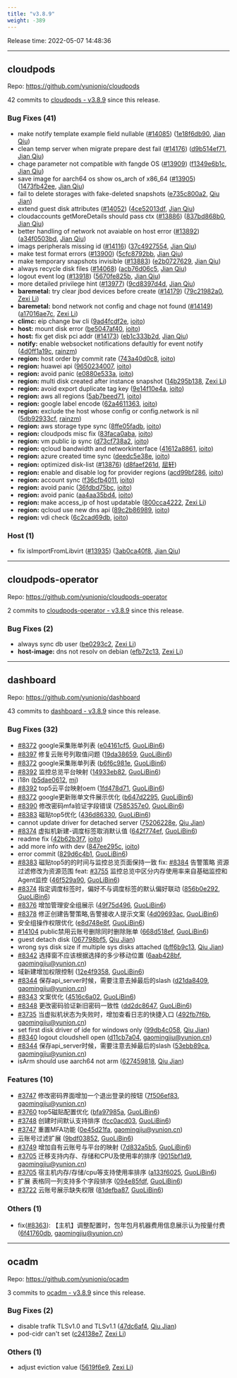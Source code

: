 ```yaml
---
title: "v3.8.9"
weight: -389
---
```


Release time: 2022-05-07 14:48:36

-----

## cloudpods

Repo: https://github.com/yunionio/cloudpods

42 commits to [cloudpods - v3.8.9] since this release.

### Bug Fixes (41)
- make notify template example field nullable ([#14085](https://github.com/yunionio/cloudpods/issues/14085)) ([1e18f6db90](https://github.com/yunionio/cloudpods/commit/1e18f6db9040125869a754dceaa30083c7edadeb), [Jian Qiu](mailto:swordqiu@gmail.com))
- clean temp server when migrate prepare dest fail ([#14176](https://github.com/yunionio/cloudpods/issues/14176)) ([d9b514ef71](https://github.com/yunionio/cloudpods/commit/d9b514ef717acfb20af74abbdef30464f673b049), [Jian Qiu](mailto:swordqiu@gmail.com))
- chage parameter not compatible with fangde OS ([#13909](https://github.com/yunionio/cloudpods/issues/13909)) ([f1349e6b1c](https://github.com/yunionio/cloudpods/commit/f1349e6b1c4261d384ffe77c748e28d9fe7a659e), [Jian Qiu](mailto:swordqiu@gmail.com))
- save image for aarch64 os show os_arch of x86_64 ([#13905](https://github.com/yunionio/cloudpods/issues/13905)) ([1473fb42ee](https://github.com/yunionio/cloudpods/commit/1473fb42eeb010a6cfff8bca38f259de7145952f), [Jian Qiu](mailto:swordqiu@gmail.com))
- fail to delete storages with fake-deleted snapshots ([e735c800a2](https://github.com/yunionio/cloudpods/commit/e735c800a238ea902a8891c90f9ca01bfbd2e4fc), [Qiu Jian](mailto:qiujian@yunionyun.com))
- extend guest disk attributes ([#14052](https://github.com/yunionio/cloudpods/issues/14052)) ([4ce52013df](https://github.com/yunionio/cloudpods/commit/4ce52013df4daedbb97259cbd65f7a19745e368c), [Jian Qiu](mailto:swordqiu@gmail.com))
- cloudaccounts getMoreDetails should pass ctx ([#13886](https://github.com/yunionio/cloudpods/issues/13886)) ([837bd868b0](https://github.com/yunionio/cloudpods/commit/837bd868b062cb4153b784d9b2ddd54c91b71c74), [Jian Qiu](mailto:swordqiu@gmail.com))
- better handling of network not avaiable on host error ([#13892](https://github.com/yunionio/cloudpods/issues/13892)) ([a34f0503bd](https://github.com/yunionio/cloudpods/commit/a34f0503bde737914fd99983a18ef8587c308070), [Jian Qiu](mailto:swordqiu@gmail.com))
- imags peripherals missing id ([#14116](https://github.com/yunionio/cloudpods/issues/14116)) ([37c4927554](https://github.com/yunionio/cloudpods/commit/37c492755444edd00bbef514cc9b908a787756a9), [Jian Qiu](mailto:swordqiu@gmail.com))
- make test format errors ([#13900](https://github.com/yunionio/cloudpods/issues/13900)) ([5cfc8792bb](https://github.com/yunionio/cloudpods/commit/5cfc8792bba5f45308592cd06bc337fbe8782164), [Jian Qiu](mailto:swordqiu@gmail.com))
- make temporary snapshots invisible ([#13883](https://github.com/yunionio/cloudpods/issues/13883)) ([e2b0727629](https://github.com/yunionio/cloudpods/commit/e2b07276297fe219d2730805b640b6dd8a12adce), [Jian Qiu](mailto:swordqiu@gmail.com))
- always recycle disk files ([#14068](https://github.com/yunionio/cloudpods/issues/14068)) ([acb76d06c5](https://github.com/yunionio/cloudpods/commit/acb76d06c5bad51c9a751a48a5ed6f1977a1a592), [Jian Qiu](mailto:swordqiu@gmail.com))
- logout event log ([#13918](https://github.com/yunionio/cloudpods/issues/13918)) ([5670fe825b](https://github.com/yunionio/cloudpods/commit/5670fe825b0800b56c8dd38656430ed6d233c2d6), [Jian Qiu](mailto:swordqiu@gmail.com))
- more detailed privilege hint ([#13977](https://github.com/yunionio/cloudpods/issues/13977)) ([9cd8397d4d](https://github.com/yunionio/cloudpods/commit/9cd8397d4d981adfa3d83a03768286da4ee4d426), [Jian Qiu](mailto:swordqiu@gmail.com))
- **baremetal:** try clear jbod devices before create ([#14179](https://github.com/yunionio/cloudpods/issues/14179)) ([79c21982a0](https://github.com/yunionio/cloudpods/commit/79c21982a0cb0a678eec805308c71c70f638c53e), [Zexi Li](mailto:zexi.li@icloud.com))
- **baremetal:** bond network not config and chage not found ([#14149](https://github.com/yunionio/cloudpods/issues/14149)) ([a17016ae7c](https://github.com/yunionio/cloudpods/commit/a17016ae7cd3ec147dba20e9d719efbd51c33c98), [Zexi Li](mailto:zexi.li@icloud.com))
- **climc:** eip change bw cli ([9ad4fcdf2e](https://github.com/yunionio/cloudpods/commit/9ad4fcdf2e731e611ec22482923a7cc1300438d2), [ioito](mailto:qu_xuan@icloud.com))
- **host:** mount disk error ([be5047af40](https://github.com/yunionio/cloudpods/commit/be5047af406c84144ddede904e70460256ad99a8), [ioito](mailto:qu_xuan@icloud.com))
- **host:** fix get disk pci addr ([#14173](https://github.com/yunionio/cloudpods/issues/14173)) ([eb1c333b2d](https://github.com/yunionio/cloudpods/commit/eb1c333b2d01a931663c456015ef094cbf8d2da4), [Jian Qiu](mailto:swordqiu@gmail.com))
- **notify:** enable websocket notifications defaultly for event notify ([4d0ff1a19c](https://github.com/yunionio/cloudpods/commit/4d0ff1a19c023f2259c518296a860887add2ec36), [rainzm](mailto:mjoycarry@gmail.com))
- **region:** host order by commit rate ([743a40d0c8](https://github.com/yunionio/cloudpods/commit/743a40d0c862fcae1c9075170c123cbed501167c), [ioito](mailto:qu_xuan@icloud.com))
- **region:** huawei api ([9650234007](https://github.com/yunionio/cloudpods/commit/9650234007f69bf0dd679e81fbe3155b0401b772), [ioito](mailto:qu_xuan@icloud.com))
- **region:** avoid panic ([e0880e533a](https://github.com/yunionio/cloudpods/commit/e0880e533acb4d3817485073cdf95bef752fae6f), [ioito](mailto:qu_xuan@icloud.com))
- **region:** multi disk created after instance snapshot ([14b295b138](https://github.com/yunionio/cloudpods/commit/14b295b13844c9ee2124ad906ef4cfd476a13aa3), [Zexi Li](mailto:zexi.li@icloud.com))
- **region:** avoid export duplicate tag key ([9e14f10e4a](https://github.com/yunionio/cloudpods/commit/9e14f10e4a1d01aa7355b6799da817fd47050aea), [ioito](mailto:qu_xuan@icloud.com))
- **region:** aws all regions ([5ab7beed71](https://github.com/yunionio/cloudpods/commit/5ab7beed71e5cdf28908b74f1131f9716ed36353), [ioito](mailto:qu_xuan@icloud.com))
- **region:** google label encode ([62a4611363](https://github.com/yunionio/cloudpods/commit/62a461136332b72c09da0f4f678774393ccbdfdf), [ioito](mailto:qu_xuan@icloud.com))
- **region:** exclude the host whose config or config.network is nil ([5db92933cf](https://github.com/yunionio/cloudpods/commit/5db92933cf76abb54f684d64db5466ad7a200633), [rainzm](mailto:mjoycarry@gmail.com))
- **region:** aws storage type sync ([8ffe05fadb](https://github.com/yunionio/cloudpods/commit/8ffe05fadb0631aaae69da09c3bba214b9f3eb28), [ioito](mailto:qu_xuan@icloud.com))
- **region:** cloudpods misc fix ([83faca0aba](https://github.com/yunionio/cloudpods/commit/83faca0aba386c16cdf11228ae76d8b8ca88e083), [ioito](mailto:qu_xuan@icloud.com))
- **region:** vm public ip sync ([d73cf738a2](https://github.com/yunionio/cloudpods/commit/d73cf738a20f705172213e87dc9263f5cc70d67c), [ioito](mailto:qu_xuan@icloud.com))
- **region:** qcloud bandwidth and networkinterface ([41612a8861](https://github.com/yunionio/cloudpods/commit/41612a8861e939f8f092a1645ecd61188deb5425), [ioito](mailto:qu_xuan@icloud.com))
- **region:** azure created time sync ([deedc5e38e](https://github.com/yunionio/cloudpods/commit/deedc5e38e0a00933c19fe0f04271ef9e515ddd5), [ioito](mailto:qu_xuan@icloud.com))
- **region:** optimized disk-list ([#13876](https://github.com/yunionio/cloudpods/issues/13876)) ([d8faef261d](https://github.com/yunionio/cloudpods/commit/d8faef261d701a11ed6d93ddfa08a0c76ee6e5a5), [屈轩](mailto:qu_xuan@icloud.com))
- **region:** enable and disable log for provider regions ([acd99bf286](https://github.com/yunionio/cloudpods/commit/acd99bf286603d625b91632b8ab84ea1508e023e), [ioito](mailto:qu_xuan@icloud.com))
- **region:** account sync ([f36cfb4011](https://github.com/yunionio/cloudpods/commit/f36cfb4011d1696fdc52a99c3e024c914c09310b), [ioito](mailto:qu_xuan@icloud.com))
- **region:** avoid panic ([36fdbd75bc](https://github.com/yunionio/cloudpods/commit/36fdbd75bc407b946eba5f80db27a16daae76b11), [ioito](mailto:qu_xuan@icloud.com))
- **region:** avoid panic ([aa4aa35bd4](https://github.com/yunionio/cloudpods/commit/aa4aa35bd4bfadc34bc647212c3c0b4b531d7d31), [ioito](mailto:qu_xuan@icloud.com))
- **region:** make access_ip of host updatable ([800cca4222](https://github.com/yunionio/cloudpods/commit/800cca4222a4dfe35c2568f3d96d0befa0c1fa59), [Zexi Li](mailto:zexi.li@icloud.com))
- **region:** qcloud use new dns api ([89c2b86989](https://github.com/yunionio/cloudpods/commit/89c2b8698923c2ad7bb8a8ea23049d96743e74e0), [ioito](mailto:qu_xuan@icloud.com))
- **region:** vdi check ([6c2cad69db](https://github.com/yunionio/cloudpods/commit/6c2cad69dbb26fbd918c8c6478379b3228928de0), [ioito](mailto:qu_xuan@icloud.com))

### Host (1)
- fix isImportFromLibvirt ([#13935](https://github.com/yunionio/cloudpods/issues/13935)) ([3ab0ca40f8](https://github.com/yunionio/cloudpods/commit/3ab0ca40f8e0dcef4b5141f141d406a60c6a4308), [Jian Qiu](mailto:swordqiu@gmail.com))

[cloudpods - v3.8.9]: https://github.com/yunionio/cloudpods/compare/v3.8.8...v3.8.9
-----

## cloudpods-operator

Repo: https://github.com/yunionio/cloudpods-operator

2 commits to [cloudpods-operator - v3.8.9] since this release.

### Bug Fixes (2)
- always sync db user ([be0293c2](https://github.com/yunionio/cloudpods-operator/commit/be0293c29f02834aa82706b5b138c584b9348ef5), [Zexi Li](mailto:zexi.li@icloud.com))
- **host-image:** dns not resolv on debian ([efb72c13](https://github.com/yunionio/cloudpods-operator/commit/efb72c131988809e520a8e397f3c5d0919a4bf6f), [Zexi Li](mailto:zexi.li@icloud.com))

[cloudpods-operator - v3.8.9]: https://github.com/yunionio/cloudpods-operator/compare/v3.8.8...v3.8.9
-----

## dashboard

Repo: https://github.com/yunionio/dashboard

43 commits to [dashboard - v3.8.9] since this release.

### Bug Fixes (32)
- [#8372](https://github.com/yunionio/dashboard/issues/8372) google采集账单列表 ([e04161cf5](https://github.com/yunionio/dashboard/commit/e04161cf5ed1fa7a273b708f1ce10fffecec73de), [GuoLiBin6](mailto:782518577@qq.com))
- [#8397](https://github.com/yunionio/dashboard/issues/8397) 修复云账号列取值问题 ([19da38659](https://github.com/yunionio/dashboard/commit/19da386590f1f6f01d3bd63a06478433848e399d), [GuoLiBin6](mailto:782518577@qq.com))
- [#8372](https://github.com/yunionio/dashboard/issues/8372) google采集账单列表 ([b6f6c981e](https://github.com/yunionio/dashboard/commit/b6f6c981eb5b61d1b7683c0468ddbc08c72bec1e), [GuoLiBin6](mailto:782518577@qq.com))
- [#8392](https://github.com/yunionio/dashboard/issues/8392) 监控总览平台映射 ([14933eb82](https://github.com/yunionio/dashboard/commit/14933eb82c7acc6bac2279b1cdcf5f85cf47f066), [GuoLiBin6](mailto:782518577@qq.com))
- i18n ([b5dae0612](https://github.com/yunionio/dashboard/commit/b5dae061273fe29ae5ae7b945779ee181880e438), [mj](mailto:gaomingjiu@yunion.cn))
- [#8392](https://github.com/yunionio/dashboard/issues/8392) top5云平台映射oem ([1fd478d71](https://github.com/yunionio/dashboard/commit/1fd478d71cfc81409b48a13d2d27c33b0a34eb09), [GuoLiBin6](mailto:782518577@qq.com))
- [#8372](https://github.com/yunionio/dashboard/issues/8372) google更新账单文件展示优化 ([b647d2295](https://github.com/yunionio/dashboard/commit/b647d229587abbc9dc36ac0acff78eb6542840c7), [GuoLiBin6](mailto:782518577@qq.com))
- [#8390](https://github.com/yunionio/dashboard/issues/8390) 修改密码mfa验证字段错误 ([7585357e0](https://github.com/yunionio/dashboard/commit/7585357e037ff63b3b7d8e8efa998f4020e126d4), [GuoLiBin6](mailto:782518577@qq.com))
- [#8383](https://github.com/yunionio/dashboard/issues/8383) 磁贴top5优化 ([436d86330](https://github.com/yunionio/dashboard/commit/436d8633000ee860d621faebdab7cfe55188b893), [GuoLiBin6](mailto:782518577@qq.com))
- cannot update driver for detached server ([75206228e](https://github.com/yunionio/dashboard/commit/75206228e11949b152f057c8da464d9d43cf787d), [Qiu Jian](mailto:qiujian@yunionyun.com))
- [#8374](https://github.com/yunionio/dashboard/issues/8374) 虚拟机新建-调度标签取消默认值 ([642f774ef](https://github.com/yunionio/dashboard/commit/642f774ef265a4a73d5b67c4498fa0ed0f21db35), [GuoLiBin6](mailto:782518577@qq.com))
- readme fix ([42b62b3f7](https://github.com/yunionio/dashboard/commit/42b62b3f774eceeadeedad96cf017b6d5f02afb2), [ioito](mailto:qu_xuan@icloud.com))
- add more info with dev ([847ee295c](https://github.com/yunionio/dashboard/commit/847ee295cbe307e065cd4d5b2bc7ed11cf7d3862), [ioito](mailto:qu_xuan@icloud.com))
- error commit ([829d6c4b1](https://github.com/yunionio/dashboard/commit/829d6c4b140599d81d41d90a16a38749e0cc2b10), [GuoLiBin6](mailto:782518577@qq.com))
- [#8383](https://github.com/yunionio/dashboard/issues/8383) 磁贴top5的的时间与监控总览页面保持一致 fix: [#8384](https://github.com/yunionio/dashboard/issues/8384) 告警策略 资源过滤修改为资源范围 feat: [#3755](https://github.com/yunionio/dashboard/issues/3755) 监控总览中区分内存使用率来自基础监控和Agent监控 ([46f529a90](https://github.com/yunionio/dashboard/commit/46f529a907f293f7498324a06bc5f390d7da7c76), [GuoLiBin6](mailto:782518577@qq.com))
- [#8374](https://github.com/yunionio/dashboard/issues/8374) 指定调度标签时，偏好不与调度标签的默认偏好联动 ([856b0e292](https://github.com/yunionio/dashboard/commit/856b0e2923fc4a1412f621d592b0b1efcfc22124), [GuoLiBin6](mailto:782518577@qq.com))
- [#8376](https://github.com/yunionio/dashboard/issues/8376) 增加管理安全组展示 ([49f75d496](https://github.com/yunionio/dashboard/commit/49f75d496bd4498dc547a05e593ef833c1b2b24a), [GuoLiBin6](mailto:782518577@qq.com))
- [#8378](https://github.com/yunionio/dashboard/issues/8378) 修正创建告警策略,告警接收人提示文案 ([4d09693ac](https://github.com/yunionio/dashboard/commit/4d09693ac4a1082e3f7f78ffbb0b7a1860e8cbc8), [GuoLiBin6](mailto:782518577@qq.com))
- 安全组操作权限优化 ([e8d748e8f](https://github.com/yunionio/dashboard/commit/e8d748e8fc16d3c389476cbb035de98c015c764f), [GuoLiBin6](mailto:782518577@qq.com))
- [#14104](https://github.com/yunionio/dashboard/issues/14104) public禁用云账号删除同时删除账单 ([668d518ef](https://github.com/yunionio/dashboard/commit/668d518ef8be127cf9204f7758ff2aac27360718), [GuoLiBin6](mailto:782518577@qq.com))
- guest detach disk ([067798bf5](https://github.com/yunionio/dashboard/commit/067798bf530c97ba35402a53a36244349079b3e6), [Qiu Jian](mailto:qiujian@yunionyun.com))
- wrong sys disk size if multiple sys disks attached ([bff6b9c13](https://github.com/yunionio/dashboard/commit/bff6b9c1395e2713c7991d8a211b3d8f3cbb6558), [Qiu Jian](mailto:qiujian@yunionyun.com))
- [#8342](https://github.com/yunionio/dashboard/issues/8342) 选择窗不应该根据选择的多少移动位置 ([6aab428bf](https://github.com/yunionio/dashboard/commit/6aab428bf47d07bfcba2363f699f8d66d0aca897), [gaomingjiu@yunion.cn](mailto:gaomingjiu@yunion.cn))
- 域新建增加权限控制 ([12e4f9358](https://github.com/yunionio/dashboard/commit/12e4f93589a76b647e295d025786807713d28218), [GuoLiBin6](mailto:kongxin@kongxin.local))
- [#8344](https://github.com/yunionio/dashboard/issues/8344) 保存api_server时候，需要注意去掉最后的slash ([d21da8409](https://github.com/yunionio/dashboard/commit/d21da8409e89311a5580488e09cd139cbbd6d17d), [gaomingjiu@yunion.cn](mailto:gaomingjiu@yunion.cn))
- [#8343](https://github.com/yunionio/dashboard/issues/8343) 文案优化 ([4516c6a02](https://github.com/yunionio/dashboard/commit/4516c6a02285556065b33e5ac132ed0a113a6e5b), [GuoLiBin6](mailto:kongxin@kongxin.local))
- [#8348](https://github.com/yunionio/dashboard/issues/8348) 更改密码验证新旧密码一致性 ([dd2dc8647](https://github.com/yunionio/dashboard/commit/dd2dc8647ed90a950bb34c902a420555390a9755), [GuoLiBin6](mailto:kongxin@kongxin.local))
- [#3735](https://github.com/yunionio/dashboard/issues/3735) 当虚拟机状态为失败时，增加查看日志的快捷入口 ([492fb7f6b](https://github.com/yunionio/dashboard/commit/492fb7f6b814a7f7c705820472db8b44e3cb84c0), [gaomingjiu@yunion.cn](mailto:gaomingjiu@yunion.cn))
- set first disk driver of ide for windows only ([99db4c058](https://github.com/yunionio/dashboard/commit/99db4c058da7289ff12c995c6a22a2fa5acc8994), [Qiu Jian](mailto:qiujian@yunionyun.com))
- [#8340](https://github.com/yunionio/dashboard/issues/8340) logout cloudshell open ([d11cb7a04](https://github.com/yunionio/dashboard/commit/d11cb7a04c23ca3aaaa14670dcacd974666ac642), [gaomingjiu@yunion.cn](mailto:gaomingjiu@yunion.cn))
- [#8344](https://github.com/yunionio/dashboard/issues/8344) 保存api_server时候，需要注意去掉最后的slash ([53ebb89ca](https://github.com/yunionio/dashboard/commit/53ebb89ca353968b09a851aaffcd3dbdb0405520), [gaomingjiu@yunion.cn](mailto:gaomingjiu@yunion.cn))
- isArm should use aarch64 not arm ([627459818](https://github.com/yunionio/dashboard/commit/627459818af286723bac2950db8283ee08aacd90), [Qiu Jian](mailto:qiujian@yunionyun.com))

### Features (10)
- [#3747](https://github.com/yunionio/dashboard/issues/3747) 修改密码界面增加一个退出登录的按钮 ([7f506ef83](https://github.com/yunionio/dashboard/commit/7f506ef83fb1e303f14008f8b4a0a0eb649b2bae), [gaomingjiu@yunion.cn](mailto:gaomingjiu@yunion.cn))
- [#3760](https://github.com/yunionio/dashboard/issues/3760) top5磁贴配置优化 ([bfa97985a](https://github.com/yunionio/dashboard/commit/bfa97985affa67c9e4ab7719c58b3afaa5b37780), [GuoLiBin6](mailto:782518577@qq.com))
- [#3748](https://github.com/yunionio/dashboard/issues/3748) 创建时间默认支持排序 ([fcc0acd03](https://github.com/yunionio/dashboard/commit/fcc0acd03dc5ab9416e097a7a686cf1c4bee47b6), [GuoLiBin6](mailto:782518577@qq.com))
- [#3747](https://github.com/yunionio/dashboard/issues/3747) 重置MFA功能 ([0e45d21fa](https://github.com/yunionio/dashboard/commit/0e45d21fab57b4ffa8a411994a323646aaf5cbf4), [gaomingjiu@yunion.cn](mailto:gaomingjiu@yunion.cn))
- 云账号过滤扩展 ([9bdf03852](https://github.com/yunionio/dashboard/commit/9bdf03852aaf5536921473e59423c78b3c7f8c22), [GuoLiBin6](mailto:782518577@qq.com))
- [#3749](https://github.com/yunionio/dashboard/issues/3749) 增加自有云账号与平台的映射 ([7d832a5b5](https://github.com/yunionio/dashboard/commit/7d832a5b5a83a47a40c0c6b550d9561cbece86eb), [GuoLiBin6](mailto:782518577@qq.com))
- [#3705](https://github.com/yunionio/dashboard/issues/3705) 迁移支持内存、存储和CPU及使用率的排序 ([9015bf1d9](https://github.com/yunionio/dashboard/commit/9015bf1d9b2895d871492cf03414091df86e6f6d), [gaomingjiu@yunion.cn](mailto:gaomingjiu@yunion.cn))
- [#3705](https://github.com/yunionio/dashboard/issues/3705) 宿主机内存/存储/cpu等支持使用率排序 ([a133f6025](https://github.com/yunionio/dashboard/commit/a133f6025812327b0e9abc730895beccba758212), [GuoLiBin6](mailto:kongxin@kongxin.local))
- 扩展 表格同一列支持多个字段排序 ([094e85fdf](https://github.com/yunionio/dashboard/commit/094e85fdf10de9175a961ce2f416c79870dbd903), [GuoLiBin6](mailto:782518577@qq.com))
- [#3722](https://github.com/yunionio/dashboard/issues/3722) 云账号展示缺失权限 ([81defba87](https://github.com/yunionio/dashboard/commit/81defba8734f640d4de5392fb666f4c91af4eeff), [GuoLiBin6](mailto:782518577@qq.com))

### Others (1)
- fix([#8363](https://github.com/yunionio/dashboard/issues/8363)): 【主机】调整配置时，包年包月机器费用信息展示认为按量付费 ([6f41760db](https://github.com/yunionio/dashboard/commit/6f41760dbd052be9049dd31b321264df4a1dcd7c), [gaomingjiu@yunion.cn](mailto:gaomingjiu@yunion.cn))

[dashboard - v3.8.9]: https://github.com/yunionio/dashboard/compare/v3.8.8...v3.8.9
-----

## ocadm

Repo: https://github.com/yunionio/ocadm

3 commits to [ocadm - v3.8.9] since this release.

### Bug Fixes (2)
- disable trafik TLSv1.0 and TLSv1.1 ([47dc6af4](https://github.com/yunionio/ocadm/commit/47dc6af455c65299bc322c3f38331ec7a7d4feef), [Qiu Jian](mailto:qiujian@yunionyun.com))
- pod-cidr can't set ([c24138e7](https://github.com/yunionio/ocadm/commit/c24138e7dd7c01adef88138f900ff5cee726916b), [Zexi Li](mailto:zexi.li@icloud.com))

### Others (1)
- adjust eviction value ([5619f6e9](https://github.com/yunionio/ocadm/commit/5619f6e9b8e2b98bc2d6b75106b05fdee3345c19), [Zexi Li](mailto:zexi.li@icloud.com))

[ocadm - v3.8.9]: https://github.com/yunionio/ocadm/compare/v3.8.8...v3.8.9
